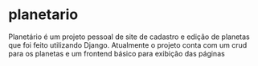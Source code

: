 # planetario
Planetário é um projeto pessoal de site de cadastro e edição de planetas que foi feito utilizando Django.
Atualmente o projeto conta com um crud para os planetas e um frontend básico para exibição das páginas
